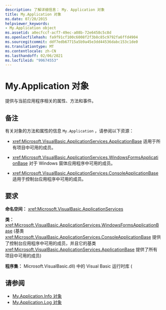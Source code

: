 ```yaml
---
description: 了解详细信息： My. Application 对象
title: My.Application 对象
ms.date: 07/20/2015
helpviewer_keywords:
- My.Application object
ms.assetid: a0ecfccf-acf7-49ec-a08b-72e6458c5c8d
ms.openlocfilehash: fa9f91cf100c6008f2f3b8c85c9792fa6ffd4904
ms.sourcegitcommit: ddf7edb67715a5b9a45e3dd44536dabc153c1de0
ms.translationtype: MT
ms.contentlocale: zh-CN
ms.lasthandoff: 02/06/2021
ms.locfileid: "99674553"
---
```

# <a name="myapplication-object"></a>My.Application 对象

提供与当前应用程序相关的属性、方法和事件。  
  
## <a name="remarks"></a>备注  

 有关对象的方法和属性的信息 `My.Application` ，请参阅以下资源：  
  
- <xref:Microsoft.VisualBasic.ApplicationServices.ApplicationBase> 适用于所有项目中可用的成员。  
  
- <xref:Microsoft.VisualBasic.ApplicationServices.WindowsFormsApplicationBase> 对于 Windows 窗体应用程序中可用的成员。  
  
- <xref:Microsoft.VisualBasic.ApplicationServices.ConsoleApplicationBase> 适用于控制台应用程序中可用的成员。  
  
## <a name="requirements"></a>要求  

 **命名空间：** <xref:Microsoft.VisualBasic.ApplicationServices>  
  
 **类：** <xref:Microsoft.VisualBasic.ApplicationServices.WindowsFormsApplicationBase> (基类 <xref:Microsoft.VisualBasic.ApplicationServices.ConsoleApplicationBase> 提供了控制台应用程序中可用的成员，并且它的基类 <xref:Microsoft.VisualBasic.ApplicationServices.ApplicationBase> 提供了所有项目中可用的成员)   
  
 **程序集：** Microsoft.VisualBasic.dll) 中的 Visual Basic 运行时库 (  
  
## <a name="see-also"></a>请参阅

- [My.Application.Info 对象](my-application-info-object.md)
- [My.Application.Log 对象](my-application-log-object.md)
